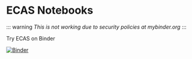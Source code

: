 # ECAS Notebooks

::: warning
*This is not working due to security policies at mybinder.org*
:::

Try ECAS on Binder

[![Binder](https://mybinder.org/badge.svg)](https://mybinder.org/v2/gh/statiksof/ecas-notebooks.git/master)


